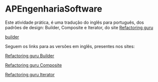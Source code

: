 # APEngenhariaSoftware


Este atividade prática, é uma tradução do inglês para português, dos padrões de design: Builder, Composite e Iterator, do site [Refactoring guru](https://refactoring.guru/)


[builder](https://github.com/PedroEllero/APEngenhariaSoftware/blob/main/Builder/builder.md)

Seguem os links para as versões em inglês, presentes nos sites:

[Refactoring guru Builder](https://refactoring.guru/design-patterns/builder)

[Refactoring guru Composite](https://refactoring.guru/design-patterns/composite)

[Refactoring guru Iterator](https://refactoring.guru/design-patterns/iterator)

